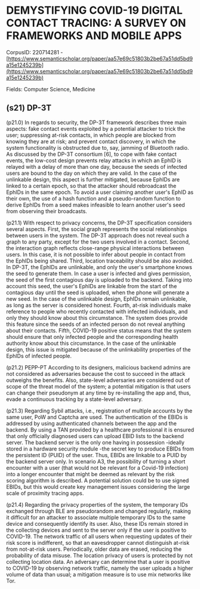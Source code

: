 # DEMYSTIFYING COVID-19 DIGITAL CONTACT TRACING: A SURVEY ON FRAMEWORKS AND MOBILE APPS

CorpusID: 220714281 - [https://www.semanticscholar.org/paper/aa57e69c51803b2be67a51dd5bd9a15e1245239b](https://www.semanticscholar.org/paper/aa57e69c51803b2be67a51dd5bd9a15e1245239b)

Fields: Computer Science, Medicine

## (s21) DP-3T
(p21.0) In regards to security, the DP-3T framework describes three main aspects: fake contact events exploited by a potential attacker to trick the user; suppressing at-risk contacts, in which people are blocked from knowing they are at risk; and prevent contact discovery, in which the system functionality is obstructed due to, say, jamming of Bluetooth radio. As discussed by the DP-3T consortium [6], to cope with fake contact events, the low-cost design prevents relay attacks in which an EphID is relayed with a delay of more than one day, because the seeds of infected users are bound to the day on which they are valid. In the case of the unlinkable design, this aspect is further mitigated, because EphIDs are linked to a certain epoch, so that the attacker should rebroadcast the EphIDs in the same epoch. To avoid a user claiming another user's EphID as their own, the use of a hash function and a pseudo-random function to derive EphIDs from a seed makes infeasible to learn another user's seed from observing their broadcasts.

(p21.1) With respect to privacy concerns, the DP-3T specification considers several aspects. First, the social graph represents the social relationships between users in the system. The DP-3T approach does not reveal such a graph to any party, except for the two users involved in a contact. Second, the interaction graph reflects close-range physical interactions between users. In this case, it is not possible to infer about people in contact from the EphIDs being shared. Third, location traceability should be also avoided. In DP-3T, the EphIDs are unlinkable, and only the user's smartphone knows the seed to generate them. In case a user is infected and gives permission, the seed of the first contagious day is uploaded to the backend. Taking into account this seed, the user's EphIDs are linkable from the start of the contagious day until the seed is uploaded, when the phone will generate a new seed. In the case of the unlinkable design, EphIDs remain unlinkable, as long as the server is considered honest. Fourth, at-risk individuals make reference to people who recently contacted with infected individuals, and only they should know about this circumstance. The system does provide this feature since the seeds of an infected person do not reveal anything about their contacts. Fifth, COVID-19 positive status means that the system should ensure that only infected people and the corresponding health authority know about this circumstance. In the case of the unlinkable design, this issue is mitigated because of the unlinkability properties of the EphIDs of infected people.

(p21.2) PEPP-PT According to its designers, malicious backend admins are not considered as adversaries because the cost to succeed in the attack outweighs the benefits. Also, state-level adversaries are considered out of scope of the threat model of the system; a potential mitigation is that users can change their pseudonym at any time by re-installing the app and, thus, evade a continuous tracking by a state-level adversary.

(p21.3) Regarding Sybil attacks, i.e., registration of multiple accounts by the same user, PoW and Captcha are used. The authentication of the EBIDs is addressed by using authenticated channels between the app and the backend. By using a TAN provided by a healthcare professional it is ensured that only officially diagnosed users can upload EBID lists to the backend server. The backend server is the only one having in possession -ideally stored in a hardware security module -the secret key to produce EBIDs from the persistent ID (PUID) of the user. Thus, EBIDs are linkable to a PUID by the backend server only. In scenario A3, the possibility of turning a short encounter with a user (that would not be relevant for a Covid-19 infection) into a longer encounter that might be deemed as relevant by the risk scoring algorithm is described. A potential solution could be to use signed EBIDs, but this would create key management issues considering the large scale of proximity tracing apps.

(p21.4) Regarding the privacy properties of the system, the temporary IDs exchanged through BLE are pseudorandom and changed regularly, making it difficult for an attacker to associate multiple temporary IDs to the same device and consequently identify its user. Also, these IDs remain stored in the collecting devices and sent to the server only if the user is positive to COVID-19. The network traffic of all users when requesting updates of their risk score is indifferent, so that an eavesdropper cannot distinguish at-risk from not-at-risk users. Periodically, older data are erased, reducing the probability of data misuse. The location privacy of users is protected by not collecting location data. An adversary can determine that a user is positive to COVID-19 by observing network traffic, namely the user uploads a higher volume of data than usual; a mitigation measure is to use mix networks like Tor.
